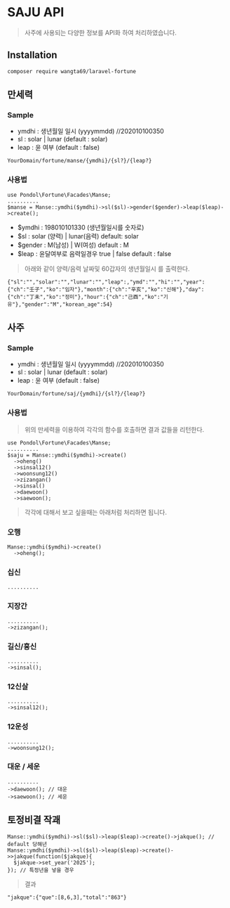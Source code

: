 # SAJU API
> 사주에 사용되는 다양한 정보를 API화 하여 처리하였습니다. 

## Installation
```
composer require wangta69/laravel-fortune
```


## 만세력  
### Sample
- ymdhi : 생년월일 일시 (yyyymmdd)  //202010100350
- sl : solar | lunar (default : solar)
- leap : 윤 여부 (default : false)
```
YourDomain/fortune/manse/{ymdhi}/{sl?}/{leap?}
```
### 사용법

```
use Pondol\Fortune\Facades\Manse;
..........
$manse = Manse::ymdhi($ymdhi)->sl($sl)->gender($gender)->leap($leap)->create();
``` 
- $ymdhi : 198010101330 (생년월일시를 숫자로)
- $sl : solar (양력) | lunar(음력)  default: solar
- $gender : M(남성) | W(여성) default : M
- $leap : 윤달여부로 음력일경우 true | false default : false
> 아래와 같이 양력/음력 날짜및 60갑자의 생년월일시 를 출력한다.
```
{"sl":"","solar":"","lunar":"","leap":,"ymd":"","hi":"","year":{"ch":"壬子","ko":"임자"},"month":{"ch":"辛亥","ko":"신해"},"day":{"ch":"丁未","ko":"정미"},"hour":{"ch":"己酉","ko":"기유"},"gender":"M","korean_age":54}
```
## 사주 
### Sample
- ymdhi : 생년월일 일시 (yyyymmdd)  //202010100350
- sl : solar | lunar (default : solar)
- leap : 윤 여부 (default : false)
```
YourDomain/fortune/saj/{ymdhi}/{sl?}/{leap?}
```
### 사용법
> 위의 만세력을 이용하여 각각의 함수를 호출하면  결과 값들을 리턴한다.
```
use Pondol\Fortune\Facades\Manse;
..........
$saju = Manse::ymdhi($ymdhi)->create()
  ->oheng()
  ->sinsal12()
  ->woonsung12()
  ->zizangan()
  ->sinsal()
  ->daewoon()
  ->saewoon();
```
> 각각에 대해서 보고 싶을때는 아래처럼 처리하면 됩니다.
### 오행
```
Manse::ymdhi($ymdhi)->create()
  ->oheng();
```
### 십신
```
..........

```
### 지장간
```
..........
->zizangan();
```
### 길신/흉신
```
..........
->sinsal();
```
### 12신살
```
..........
->sinsal12();
```
### 12운성
```
..........
->woonsung12();
```
### 대운 / 세운
```
..........
->daewoon(); // 대운
->saewoon(); // 세운
```

## 토정비결 작괘
```
Manse::ymdhi($ymdhi)->sl($sl)->leap($leap)->create()->jakque(); // default 당해년
Manse::ymdhi($ymdhi)->sl($sl)->leap($leap)->create()->>jakque(function($jakque){
  $jakque->set_year('2025');
}); // 특정년을 넣을 경우
```
> 결과
```
"jakque":{"que":[8,6,3],"total":"863"}
```